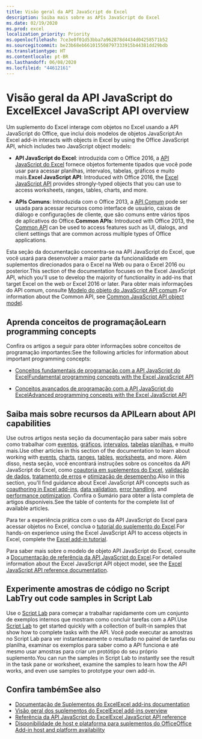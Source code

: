 ```yaml
---
title: Visão geral da API JavaScript do Excel
description: Saiba mais sobre as APIs JavaScript do Excel
ms.date: 02/19/2020
ms.prod: excel
localization_priority: Priority
ms.openlocfilehash: 7ce3e0f01d53bba7a962878d4434d04258571b52
ms.sourcegitcommit: be23b68eb661015508797333915b44381dd29bdb
ms.translationtype: HT
ms.contentlocale: pt-BR
ms.lasthandoff: 06/08/2020
ms.locfileid: "44612161"
---
```

# <a name="excel-javascript-api-overview"></a><span data-ttu-id="3d5a1-103">Visão geral da API JavaScript do Excel</span><span class="sxs-lookup"><span data-stu-id="3d5a1-103">Excel JavaScript API overview</span></span>

<span data-ttu-id="3d5a1-104">Um suplemento do Excel interage com objetos no Excel usando a API JavaScript do Office, que inclui dois modelos de objetos JavaScript:</span><span class="sxs-lookup"><span data-stu-id="3d5a1-104">An Excel add-in interacts with objects in Excel by using the Office JavaScript API, which includes two JavaScript object models:</span></span>

* <span data-ttu-id="3d5a1-105">**API JavaScript do Excel**: introduzida com o Office 2016, a [API JavaScript do Excel](/javascript/api/excel) fornece objetos fortemente tipados que você pode usar para acessar planilhas, intervalos, tabelas, gráficos e muito mais.</span><span class="sxs-lookup"><span data-stu-id="3d5a1-105">**Excel JavaScript API**: Introduced with Office 2016, the [Excel JavaScript API](/javascript/api/excel) provides strongly-typed objects that you can use to access worksheets, ranges, tables, charts, and more.</span></span> 

* <span data-ttu-id="3d5a1-106">**APIs Comuns**: Introduzida com o Office 2013, a [API Comum](/javascript/api/office) pode ser usada para acessar recursos como interface de usuário, caixas de diálogo e configurações de cliente, que são comuns entre vários tipos de aplicativos do Office.</span><span class="sxs-lookup"><span data-stu-id="3d5a1-106">**Common APIs**: Introduced with Office 2013, the [Common API](/javascript/api/office) can be used to access features such as UI, dialogs, and client settings that are common across multiple types of Office applications.</span></span>

<span data-ttu-id="3d5a1-107">Esta seção da documentação concentra-se na API JavaScript do Excel, que você usará para desenvolver a maior parte da funcionalidade em suplementos direcionados para o Excel na Web ou para o Excel 2016 ou posterior.</span><span class="sxs-lookup"><span data-stu-id="3d5a1-107">This section of the documentation focuses on the Excel JavaScript API, which you'll use to develop the majority of functionality in add-ins that target Excel on the web or Excel 2016 or later.</span></span> <span data-ttu-id="3d5a1-108">Para obter mais informações do API comum, consulte [Modelo do objeto do JavaScript API comum](../../develop/office-javascript-api-object-model.md).</span><span class="sxs-lookup"><span data-stu-id="3d5a1-108">For information about the Common API, see [Common JavaScript API object model](../../develop/office-javascript-api-object-model.md).</span></span> 

## <a name="learn-programming-concepts"></a><span data-ttu-id="3d5a1-109">Aprenda conceitos de programação</span><span class="sxs-lookup"><span data-stu-id="3d5a1-109">Learn programming concepts</span></span>

<span data-ttu-id="3d5a1-110">Confira os artigos a seguir para obter informações sobre conceitos de programação importantes:</span><span class="sxs-lookup"><span data-stu-id="3d5a1-110">See the following articles for information about important programming concepts:</span></span>
 
- [<span data-ttu-id="3d5a1-111">Conceitos fundamentais de programação com a API JavaScript do Excel</span><span class="sxs-lookup"><span data-stu-id="3d5a1-111">Fundamental programming concepts with the Excel JavaScript API</span></span>](../../excel/excel-add-ins-core-concepts.md)

- [<span data-ttu-id="3d5a1-112">Conceitos avançados de programação com a API JavaScript do Excel</span><span class="sxs-lookup"><span data-stu-id="3d5a1-112">Advanced programming concepts with the Excel JavaScript API</span></span>](../../excel/excel-add-ins-advanced-concepts.md)

## <a name="learn-about-api-capabilities"></a><span data-ttu-id="3d5a1-113">Saiba mais sobre recursos da API</span><span class="sxs-lookup"><span data-stu-id="3d5a1-113">Learn about API capabilities</span></span>

<span data-ttu-id="3d5a1-114">Use outros artigos nesta seção da documentação para saber mais sobre como trabalhar com [eventos](../../excel/excel-add-ins-events.md), [gráficos](../../excel/excel-add-ins-charts.md), [intervalos](../../excel/excel-add-ins-ranges.md), [tabelas](../../excel/excel-add-ins-tables.md) [planilhas](../../excel/excel-add-ins-worksheets.md), e muito mais.</span><span class="sxs-lookup"><span data-stu-id="3d5a1-114">Use other articles in this section of the documentation to learn about working with [events](../../excel/excel-add-ins-events.md), [charts](../../excel/excel-add-ins-charts.md), [ranges](../../excel/excel-add-ins-ranges.md), [tables](../../excel/excel-add-ins-tables.md), [worksheets](../../excel/excel-add-ins-worksheets.md), and more.</span></span> <span data-ttu-id="3d5a1-115">Além disso, nesta seção, você encontrará instruções sobre os conceitos da API JavaScript do Excel, como [coautoria em suplementos do Excel](../../excel/co-authoring-in-excel-add-ins.md), [validação de dados](../../excel/excel-add-ins-data-validation.md), [tratamento de erros](../../excel/excel-add-ins-error-handling.md) e [otimização de desempenho](../../excel/performance.md).</span><span class="sxs-lookup"><span data-stu-id="3d5a1-115">Also in this section, you'll find guidance about Excel JavaScript API concepts such as [coauthoring in Excel add-ins](../../excel/co-authoring-in-excel-add-ins.md), [data validation](../../excel/excel-add-ins-data-validation.md), [error handling](../../excel/excel-add-ins-error-handling.md), and [performance optimization](../../excel/performance.md).</span></span> <span data-ttu-id="3d5a1-116">Confira o Sumário para obter a lista completa de artigos disponíveis.</span><span class="sxs-lookup"><span data-stu-id="3d5a1-116">See the table of contents for the complete list of available articles.</span></span>

<span data-ttu-id="3d5a1-117">Para ter a experiência prática com o uso da API JavaScript do Excel para acessar objetos no Excel, conclua o [tutorial do suplemento do Excel](../../tutorials/excel-tutorial.md).</span><span class="sxs-lookup"><span data-stu-id="3d5a1-117">For hands-on experience using the Excel JavaScript API to access objects in Excel, complete the [Excel add-in tutorial](../../tutorials/excel-tutorial.md).</span></span> 

<span data-ttu-id="3d5a1-118">Para saber mais sobre o modelo de objeto API JavaScript do Excel, consulte a [Documentação de referência da API JavaScript do Excel](/javascript/api/excel).</span><span class="sxs-lookup"><span data-stu-id="3d5a1-118">For detailed information about the Excel JavaScript API object model, see the [Excel JavaScript API reference documentation](/javascript/api/excel).</span></span>

## <a name="try-out-code-samples-in-script-lab"></a><span data-ttu-id="3d5a1-119">Experimente amostras de código no Script Lab</span><span class="sxs-lookup"><span data-stu-id="3d5a1-119">Try out code samples in Script Lab</span></span>

<span data-ttu-id="3d5a1-120">Use o [Script Lab](../../overview/explore-with-script-lab.md) para começar a trabalhar rapidamente com um conjunto de exemplos internos que mostram como concluir tarefas com a API.</span><span class="sxs-lookup"><span data-stu-id="3d5a1-120">Use [Script Lab](../../overview/explore-with-script-lab.md) to get started quickly with a collection of built-in samples that show how to complete tasks with the API.</span></span> <span data-ttu-id="3d5a1-121">Você pode executar as amostras no Script Lab para ver instantaneamente o resultado no painel de tarefas ou planilha, examinar os exemplos para saber como a API funciona e até mesmo usar amostras para criar um protótipo do seu próprio suplemento.</span><span class="sxs-lookup"><span data-stu-id="3d5a1-121">You can run the samples in Script Lab to instantly see the result in the task pane or worksheet, examine the samples to learn how the API works, and even use samples to prototype your own add-in.</span></span>

## <a name="see-also"></a><span data-ttu-id="3d5a1-122">Confira também</span><span class="sxs-lookup"><span data-stu-id="3d5a1-122">See also</span></span>

- [<span data-ttu-id="3d5a1-123">Documentação de Suplementos do Excel</span><span class="sxs-lookup"><span data-stu-id="3d5a1-123">Excel add-ins documentation</span></span>](../../excel/index.md)
- [<span data-ttu-id="3d5a1-124">Visão geral dos suplementos do Excel</span><span class="sxs-lookup"><span data-stu-id="3d5a1-124">Excel add-ins overview</span></span>](../../excel/excel-add-ins-overview.md)
- [<span data-ttu-id="3d5a1-125">Referência da API JavaScript do Excel</span><span class="sxs-lookup"><span data-stu-id="3d5a1-125">Excel JavaScript API reference</span></span>](/javascript/api/excel)
- [<span data-ttu-id="3d5a1-126">Disponibilidade de host e plataforma para suplementos do Office</span><span class="sxs-lookup"><span data-stu-id="3d5a1-126">Office Add-in host and platform availability</span></span>](../../overview/office-add-in-availability.md)
